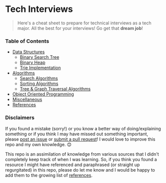 # Tech Interviews

> Here's a cheat sheet to prepare for technical interviews as a tech major. All the best for your interviews! Go get that **dream job**!

### Table of Contents

- [Data Structures](1%20-%20Data%20Structures.md)
    - [Binary Search Tree](1.1%20-%20Binary%20Search%20Tree.md)
    - [Binary Heap](1.2%20-%20Binary%20Heap.md)
    - [Trie Implementation](1.3%20-%20Trie%20Implementation.md)
- [Algorithms](2%20-%20Algorithms.md)
    - [Search Algorithms](2.1%20-%20Search%20Algorithms.md)
    - [Sorting Algorithms](2.2%20-%20Sorting%20Algorithms.md)
    - [Tree & Graph Traversal Algorithms](2.3%20-%20Tree%20&%20Graph%20Traversal%20Algorithms.md)
- [Object Oriented Programming](3%20-%20OOP.md)
- [Miscellaneous](4%20-%20Miscellaneous.md)
- [References](References.md)

### Disclaimers

If you found a mistake (sorry!) or you know a better way of doing/explaining something or if you think I may have missed out something important, please [post an issue](https://github.com/SuyashLakhotia/TechInterview/issues) or [submit a pull request](https://github.com/SuyashLakhotia/TechInterview/pulls)! I would love to improve this repo and my own knowledge. :blush:

This repo is an assimilation of knowledge from various sources that I didn't completely keep track of when I was learning. So, if you think you found a resource I might have referenced and paraphrased (or straight up regurgitated) in this repo, please do let me know and I would be happy to add them to the growing list of [references](References.md).
